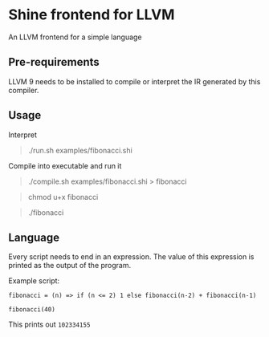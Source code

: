 # Shine frontend for LLVM

An LLVM frontend for a simple language

## Pre-requirements

LLVM 9 needs to be installed to compile or interpret the IR generated by this compiler.

## Usage

Interpret
> ./run.sh examples/fibonacci.shi

Compile into executable and run it
> ./compile.sh examples/fibonacci.shi > fibonacci

> chmod u+x fibonacci

> ./fibonacci

## Language

Every script needs to end in an expression. The value of this expression is printed as the output of the program.

Example script:
```
fibonacci = (n) => if (n <= 2) 1 else fibonacci(n-2) + fibonacci(n-1)

fibonacci(40)
```
This prints out `102334155`
